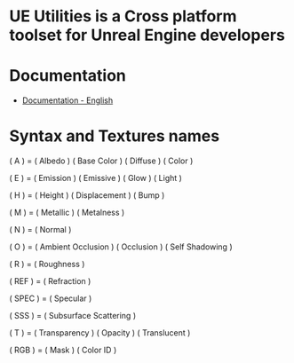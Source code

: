 # UE Utilities is a Cross platform toolset for Unreal Engine developers

# Documentation
* [Documentation - English](https://github.com/jlogostini/Global_Content/blob/main/.docs/en/Documentation.md)

# Syntax and Textures names
( A ) = ( Albedo ) ( Base Color ) ( Diffuse ) ( Color )

( E ) = ( Emission ) ( Emissive ) ( Glow ) ( Light )

( H ) = ( Height ) ( Displacement ) ( Bump )

( M ) = ( Metallic ) ( Metalness )

( N ) = ( Normal )

( O ) = ( Ambient Occlusion ) ( Occlusion ) ( Self Shadowing )

( R ) = ( Roughness )

( REF ) = ( Refraction )

( SPEC ) = ( Specular )

( SSS ) = ( Subsurface Scattering )

( T ) = ( Transparency ) ( Opacity ) ( Translucent )

( RGB ) = ( Mask ) ( Color ID )
